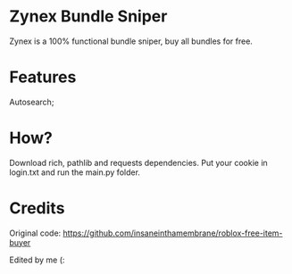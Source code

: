 # Zynex Bundle Sniper
Zynex is a 100% functional bundle sniper, buy all bundles for free.

# Features
Autosearch;

# How?
Download rich, pathlib and requests dependencies. Put your cookie in login.txt and run the main.py folder.

# Credits
Original code: https://github.com/insaneinthamembrane/roblox-free-item-buyer

Edited by me (:
